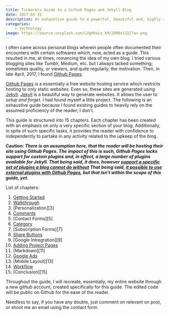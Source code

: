 ```yaml
---
title: Tinkerers Guide to a Github Pages and Jekyll Blog
date: 2017-05-31
description: An exhaustive guide to a powerful, beautiful and, highly customizable blog using Jekyll and Github Pages
categories:
    - technology
image: https://source.unsplash.com/LUgHXvLe_kM/2000x1322?a=.png
---
```

I often came across personal blogs wherein people often documented their encounters with certain softwares which, now, acted as a guide. This resulted in me, at times, romancing the idea of my own blog. I tried various blogging sites like Tumblr, Medium, etc. but I always lacked something; sometimes quality, or viewers, and quite regularly, the motivation. Then, in late April, 2017, I found [Github Pages](https://pages.github.com).

[Github Pages](https://pages.github.com) is a essentially a free website hosting service which restricts hosting to only static websites. Even so, these sites are generated using [Jekyll](https://jekyllrb.com). [Jekyll](https://jekyllrb.com) is a beautiful way to generate websites. It allows the user to *setup and forget*. I had found myself a little project. The following is an exhaustive guide because I found existing guides to heavily rely on the assumed proficiency of the reader; I don't. 

This guide is structured into 15 chapters. Each chapter has been created with an emphasis on only a very specific section of your blog. Additionally, in spite of such specific tasks, it provides the reader with confidence to independently to partake in any activity related to the upkeep of the blog.

**Caution: _There is an assumption here, that the reader will be hosting their site using Github Pages. The impact of this is such, Github Pages lacks support for custom plugins and, in effect, a large number of plugins available for Jekyll. That being said, it does, however [support a specific set of plugins a blog cannot do without](https://pages.github.com/versions/) That being said, [it possible to use external plugins with Github Pages](https://blog.sorryapp.com/blogging-with-jekyll/2014/01/31/using-jekyll-plugins-on-github-pages.html), but that isn't within the scope of this guide, yet._**

List of chapters:
1. [Getting Started][1]
2. [Walkthrough][2]
3. [Personalization][3]
4. [Comments][4]
5. [Contact Forms][5]
6. [Category][6]
7. [Subscription Forms][7]
8. [Share Buttons][8]
9. [Google Intregration][9]
10. [Adding Project Pages][10]
11. [Markdown][11]
12. [Google Ads][12]
13. [Mobile Layout][13]
14. [Workflow][14]
15. [Conclusion][15]

Throughout the guide, I will recreate, essentially, my entire website through a new github account, created specifically for this guide. The edited code will be public on Github for the ease of the reader. 

Needless to say, if you have any doubts, just comment on relevant on post, or shoot me an email using the contact form.

[1]: https://bhediathewolf.github.io/technology/2017/05/30/tinkerers-guide-to-getting-started-on-github-pages-and-jekyll/
[2]:
[3]:
[4]:
[5]:
[6]:
[7]:
[8]:
[9]:
[10]:
[11]:
[12]:
[13]:
[14]:
[15]:
